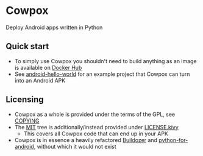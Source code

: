 # Cowpox
Deploy Android apps written in Python
## Quick start
* To simply use Cowpox you shouldn't need to build anything as an image is available on [Docker Hub](https://hub.docker.com/r/combatopera/cowpox)
* See [android-hello-world](https://github.com/combatopera/android-hello-world/blob/trunk/README.md) for an example project that Cowpox can turn into an Android APK
## Licensing
* Cowpox as a whole is provided under the terms of the GPL, see [COPYING](COPYING)
* The [MIT](MIT) tree is additionally/instead provided under [LICENSE.kivy](LICENSE.kivy)
  * This covers all Cowpox code that can end up in your APK
* Cowpox is in essence a heavily refactored [Buildozer](https://github.com/kivy/buildozer) and [python-for-android](https://github.com/kivy/python-for-android), without which it would not exist
